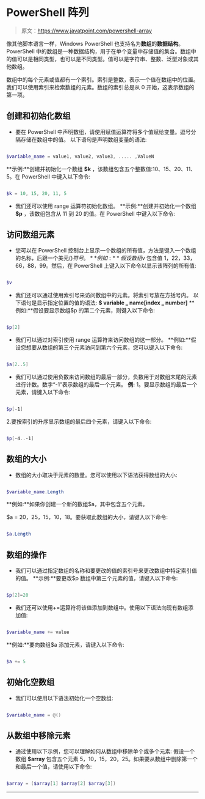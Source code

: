 # PowerShell 阵列

> 原文：<https://www.javatpoint.com/powershell-array>

像其他脚本语言一样，Windows PowerShell 也支持名为**数组**的**数据结构**。PowerShell 中的数组是一种数据结构，用于在单个变量中存储值的集合。数组中的值可以是相同类型，也可以是不同类型。值可以是字符串、整数、泛型对象或其他数组。

数组中的每个元素或值都有一个索引。索引是整数，表示一个值在数组中的位置。我们可以使用索引来检索数组的元素。数组的索引总是从 0 开始，这表示数组的第一项。

## 创建和初始化数组

*   要在 PowerShell 中声明数组，请使用赋值运算符将多个值赋给变量。逗号分隔存储在数组中的值。
    以下语句是声明数组变量的语法:

```powershell

$variable_name = value1, value2, value3, ..... ,ValueN

```

**示例:**创建并初始化一个数组 **$k** ，该数组包含五个整数值:10、15、20、11、5。在 PowerShell 中键入以下命令:

```powershell

$k = 10, 15, 20, 11, 5

```

*   我们还可以使用 range 运算符初始化数组。
    **示例:**创建并初始化一个数组 **$p** ，该数组包含从 11 到 20 的值。在 PowerShell 中键入以下命令:

## 访问数组元素

*   您可以在 PowerShell 控制台上显示一个数组的所有值，方法是键入一个数组的名称，后跟一个美元($)符号。
    **例如:**假设数组$v 包含值 1，22，33，66，88，99。然后，在 PowerShell 上键入以下命令以显示该阵列的所有值:

```powershell

$v

```

*   我们还可以通过使用索引号来访问数组中的元素。将索引号放在方括号内。
    以下语句是显示指定位置的值的语法:
    **$ variable _ name[index _ number]**
    **例如:**假设要显示数组$p 的第二个元素，则键入以下命令:

```powershell

$p[2]

```

*   我们可以通过对索引使用 range 运算符来访问数组的这一部分。
    **例如:**假设您想要从数组的第三个元素访问到第六个元素，您可以键入以下命令:

```powershell

$a[2..5]

```

*   我们可以通过使用负数来访问数组的最后一部分，负数用于对数组末尾的元素进行计数。数字“-1”表示数组的最后一个元素。
    **例:** 1。要显示数组的最后一个元素，请键入以下命令:

```powershell

$p[-1]

```

2.要按索引的升序显示数组的最后四个元素，请键入以下命令:

```powershell

$p[-4..-1]

```

## 数组的大小

*   数组的大小取决于元素的数量。您可以使用以下语法获得数组的大小:

```powershell

$variable_name.Length

```

**例如:**如果你创建一个新的数组$a，其中包含五个元素。

$a = 20，25，15，10，18。要获取此数组的大小，请键入以下命令:

```powershell

$a.Length

```

## 数组的操作

*   我们可以通过指定数组的名称和要更改的值的索引号来更改数组中特定索引值的值。
    **示例:**要更改$p 数组中第三个元素的值，请键入以下命令:

```powershell

$p[2]=20

```

*   我们还可以使用+=运算符将该值添加到数组中。使用以下语法向现有数组添加值:

```powershell

$variable_name += value

```

**例如:**要向数组$a 添加元素，请键入以下命令:

```powershell

$a += 5

```

## 初始化空数组

*   我们可以使用以下语法初始化一个空数组:

```powershell

$variable_name = @()

```

## 从数组中移除元素

*   通过使用以下示例，您可以理解如何从数组中移除单个或多个元素:
    假设一个数组 **$array** 包含五个元素 5，10，15，20，25。如果要从数组中删除第一个和最后一个值，请使用以下命令:

```powershell

$array = ($array[1] $array[2] $array[3])

```

* * *